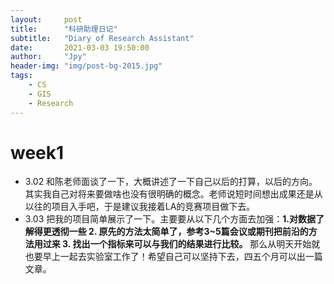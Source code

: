 ```yaml
---
layout:     post
title:      "科研助理日记"
subtitle:   "Diary of Research Assistant"
date:       2021-03-03 19:50:00
author:     "Jpy"
header-img: "img/post-bg-2015.jpg"
tags:
    - CS
    - GIS
    - Research
---
```


# week1

* 3.02 和陈老师面谈了一下，大概讲述了一下自己以后的打算，以后的方向。其实我自己对将来要做啥也没有很明确的概念。老师说短时间想出成果还是从以往的项目入手吧，于是建议我接着LA的竞赛项目做下去。
* 3.03 把我的项目简单展示了一下。主要要从以下几个方面去加强：**1.对数据了解得更透彻一些 2. 原先的方法太简单了，参考3~5篇会议或期刊把前沿的方法用过来 3. 找出一个指标来可以与我们的结果进行比较。**  那么从明天开始就也要早上一起去实验室工作了！希望自己可以坚持下去，四五个月可以出一篇文章。